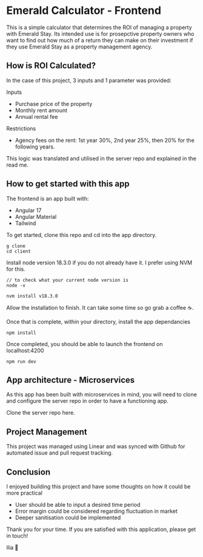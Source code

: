 # Emerald Calculator - Frontend

This is a simple calculator that determines the ROI of managing a property with Emerald Stay. Its intended use is for prosepctive property owners who want to find out how much of a return they can make on their investment if they use Emerald Stay as a property management agency.

## How is ROI Calculated?

In the case of this project, 3 inputs and 1 parameter was provided:

Inputs
- Purchase price of the property
- Monthly rent amount
- Annual rental fee

Restrictions
- Agency fees on the rent: 1st year 30%, 2nd year 25%, then 20% for the following years.

This logic was translated and utilised in the server repo and explained in the read me.

## How to get started with this app

The frontend is an app built with:

- Angular 17
- Angular Material
- Tailwind

To get started, clone this repo and cd into the app directory.

```
g clone
cd client
```

Install node version 18.3.0 if you do not already have it. I prefer using NVM for this.

```
// to check what your current node version is
node -v

nvm install v18.3.0
```

Allow the installation to finish. It can take some time so go grab a coffee ☕.

Once that is complete, within your directory, install the app dependancies

```
npm install
```

Once completed, you should be able to launch the frontend on localhost:4200

```
npm run dev
```

## App architecture - Microservices

As this app has been built with microservices in mind, you will need to clone and configure the server repo in order to have a functioning app.

Clone the server repo <a src="https://github.com/IliaZolas/emerald-server">here</a>.

## Project Management

This project was managed using <a src="https://linear.app/">Linear</a> and was synced with Github for automated issue and pull request tracking.

## Conclusion

I enjoyed building this project and have some thoughts on how it could be more practical

- User should be able to input a desired time period
- Error margin could be considered regarding fluctuation in market
- Deeper sanitisation could be implemented

Thank you for your time. If you are satisfied with this application, please get in touch!

Ilia 🍻

